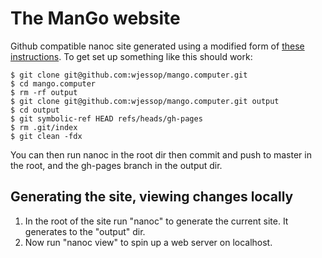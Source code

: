 # The ManGo website

Github compatible nanoc site generated using a modified form of [these instructions](http://schmurfy.github.io/2011/05/06/create_your_github_user_page_with_nanoc.html). To get set up something like this should work:


    $ git clone git@github.com:wjessop/mango.computer.git
    $ cd mango.computer
    $ rm -rf output
    $ git clone git@github.com:wjessop/mango.computer.git output
    $ cd output
    $ git symbolic-ref HEAD refs/heads/gh-pages
    $ rm .git/index
    $ git clean -fdx

You can then run nanoc in the root dir then commit and push to master in the root, and the gh-pages branch in the output dir.

## Generating the site, viewing changes locally

1. In the root of the site run "nanoc" to generate the current site. It generates to the "output" dir.
2. Now run "nanoc view" to spin up a web server on localhost.

